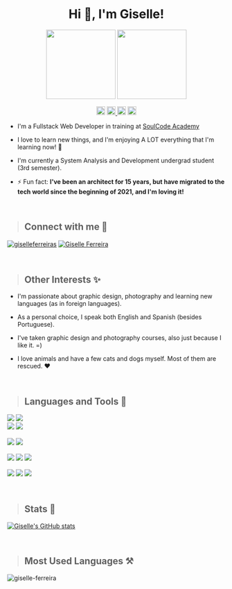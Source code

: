 
<p ><h1 align="center">Hi 👋, I'm Giselle!</h1>
<p align="center" ><img " width="160" src="https://cdn.dribbble.com/users/2789762/screenshots/8630894/media/583b209224b027954cb6e8b9901cb731.gif"/>
<img width="160" src="https://cdn.dribbble.com/users/859807/screenshots/6284055/benny_typing_1.gif"/></p>

<p align="center"> <img height="20" src="https://komarev.com/ghpvc/?username=giselle-ferreira&label=Profile%20views&color=0e75b6&style=flat" alt="giselle-ferreira" /> 
<a href="https://github.com/giselle-ferreira/giselle-ferreira/blob/main/README_ptbr.md" target="blank"><img height="20" src="https://img.shields.io/badge/-Portugu%C3%AAs-blue" /> <a href="https://github.com/giselle-ferreira/giselle-ferreira/blob/main/README_es.md" target="blank"><img height="20" src="https://img.shields.io/badge/-Espa%C3%B1ol-blue" /></a> <a href="https://github.com/giselle-ferreira/giselle-ferreira/blob/main/README.md" target="blank"><img height="20" src="https://img.shields.io/badge/-English-green" /></a>
</p>

- I'm a Fullstack Web Developer in training at [SoulCode Academy](https://soulcodeacademy.org/)
 
- I love to learn new things, and I'm enjoying A LOT everything that I'm learning now! 🤯 

- I'm currently a System Analysis and Development undergrad student (3rd semester).

- ⚡ Fun fact: **I've been an architect for 15 years, but have migrated to the tech world since the beginning of 2021, and I'm loving it!**



<br>

>## Connect with me 🔗
<p align="left">
<a href="https://linkedin.com/in/giselleferreiras" target="blank"><img align="center" src="https://img.shields.io/badge/linkedin-%230077B5.svg?style=for-the-badge&logo=linkedin&logoColor=white" alt="giselleferreiras" /></a>
<a href="mailto:giselle.fs@gmail.com" target="blank"><img align="center" src="https://img.shields.io/badge/Gmail-D14836?style=for-the-badge&logo=gmail&logoColor=white" alt="Giselle Ferreira" /></a>
</p>


<br>

>## Other Interests ✨
- I'm passionate about graphic design, photography and learning new languages (as in foreign languages).

- As a personal choice, I speak both English and Spanish (besides Portuguese). 

- I've taken graphic design and photography courses, also just because I like it. =)

- I love animals and have a few cats and dogs myself. Most of them are rescued. ❤️ 

<br>

>## Languages and Tools 🧰

<p align="left">
<img src="https://img.shields.io/badge/html5-%23E34F26.svg?style=for-the-badge&logo=html5&logoColor=white"/>
<img src="https://img.shields.io/badge/css3-%231572B6.svg?style=for-the-badge&logo=css3&logoColor=white"/>
<br>
<img src="https://img.shields.io/badge/javascript-%23323330.svg?style=for-the-badge&logo=javascript&logoColor=%23F7DF1E"/>
<img src="https://img.shields.io/badge/Angular-DD0031?style=for-the-badge&logo=angular&logoColor=white" />
<br>
<br>
<img src="https://img.shields.io/badge/Node.js-339933?style=for-the-badge&logo=nodedotjs&logoColor=white" />
<img src="https://img.shields.io/badge/Bootstrap-563D7C?style=for-the-badge&logo=bootstrap&logoColor=white"/>
<br>
<br>
<img src="https://img.shields.io/badge/MongoDB-%234ea94b.svg?style=for-the-badge&logo=mongodb&logoColor=white"/>
<img src="https://img.shields.io/badge/mysql-%2300f.svg?style=for-the-badge&logo=mysql&logoColor=white" />
<img src="https://img.shields.io/badge/firebase-%23039BE5.svg?style=for-the-badge&logo=firebase"/>
<br>
<br> 
<img src="https://img.shields.io/badge/figma-%23F24E1E.svg?style=for-the-badge&logo=figma&logoColor=white"/>
<img src="https://img.shields.io/badge/adobephotoshop-%2331A8FF.svg?style=for-the-badge&logo=adobephotoshop&logoColor=white"/>
<img src="https://img.shields.io/badge/adobeillustrator-%23FF9A00.svg?style=for-the-badge&logo=adobeillustrator&logoColor=white"/>
</p>  

<br>

>## Stats 📝
[![Giselle's GitHub stats](https://github-readme-stats.vercel.app/api?username=giselle-ferreira&show_icons=true&title_color=fff&icon_color=37aaff&text_color=f8f8f2&bg_color=171c24&count_private=true)](https://github.com/giselle-ferreira/github-readme-stats)

<br>

>## Most Used Languages ⚒️
<p><img align="center" src="https://github-readme-stats.vercel.app/api/top-langs?username=giselle-ferreira&show_icons=true&locale=en&layout=compact&title_color=fff&text_color=f8f8f2&hide=java&bg_color=171c24" alt="giselle-ferreira" /></p>

<br>

